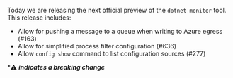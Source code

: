 Today we are releasing the next official preview of the `dotnet monitor` tool. This release includes:

- Allow for pushing a message to a queue when writing to Azure egress (#163)
- Allow for simplified process filter configuration (#636)
- Allow `config show` command to list configuration sources (#277)

\*⚠️ **_indicates a breaking change_**
